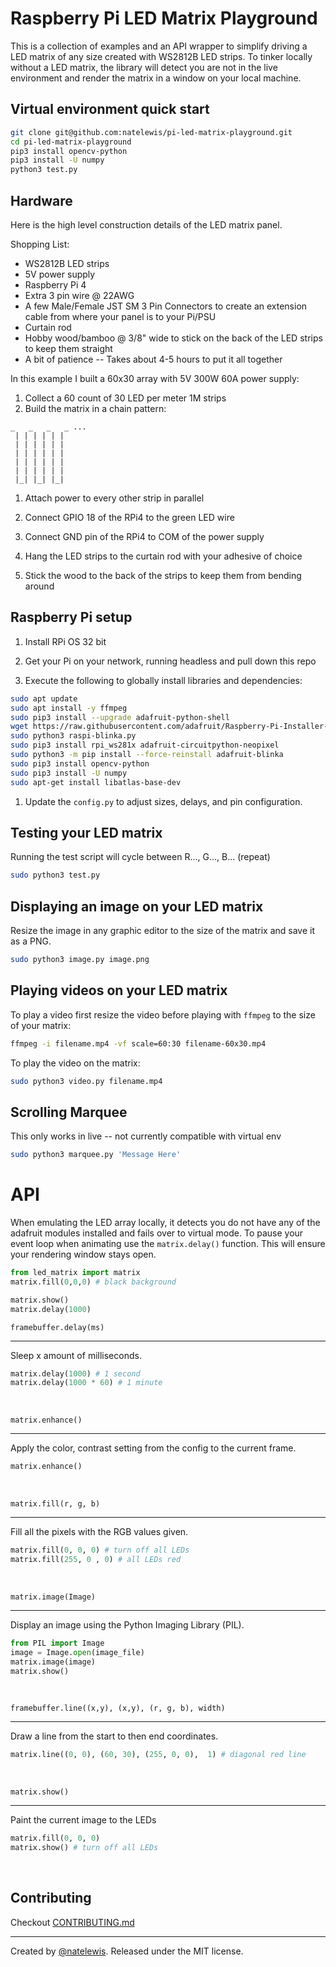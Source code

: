 # Raspberry Pi LED Matrix Playground

This is a collection of examples and an API wrapper to simplify driving a LED matrix of any size created with WS2812B LED strips.  To tinker locally without a LED matrix, the library will detect you are not in the live environment and render the matrix in a window on your local machine.

## Virtual environment quick start

```bash
git clone git@github.com:natelewis/pi-led-matrix-playground.git
cd pi-led-matrix-playground
pip3 install opencv-python
pip3 install -U numpy
python3 test.py
```

## Hardware

Here is the high level construction details of the LED matrix panel.

Shopping List:

* WS2812B LED strips
* 5V power supply
* Raspberry Pi 4
* Extra 3 pin wire @ 22AWG
* A few Male/Female JST SM 3 Pin Connectors to create an extension cable from where your panel is to your Pi/PSU
* Curtain rod
* Hobby wood/bamboo @ 3/8" wide to stick on the back of the LED strips to keep them straight
* A bit of patience -- Takes about 4-5 hours to put it all together

In this example I built a 60x30 array with 5V 300W 60A power supply:

1. Collect a 60 count of 30 LED per meter 1M strips
2. Build the matrix in a chain pattern:

```text
_   _   _   _ ...
 | | | | | |
 | | | | | |
 | | | | | |
 | | | | | |
 | | | | | |
 |_| |_| |_|
```

1. Attach power to every other strip in parallel

2. Connect GPIO 18 of the RPi4 to the green LED wire

3. Connect GND pin of the RPi4 to COM of the power supply

4. Hang the LED strips to the curtain rod with your adhesive of choice

5. Stick the wood to the back of the strips to keep them from bending around


## Raspberry Pi setup

1. Install RPi OS 32 bit

2. Get your Pi on your network, running headless and pull down this repo

3. Execute the following to globally install libraries and dependencies:

```bash
sudo apt update
sudo apt install -y ffmpeg
sudo pip3 install --upgrade adafruit-python-shell
wget https://raw.githubusercontent.com/adafruit/Raspberry-Pi-Installer-Scripts/master/raspi-blinka.py
sudo python3 raspi-blinka.py
sudo pip3 install rpi_ws281x adafruit-circuitpython-neopixel
sudo python3 -m pip install --force-reinstall adafruit-blinka
sudo pip3 install opencv-python
sudo pip3 install -U numpy
sudo apt-get install libatlas-base-dev
```

1. Update the `config.py` to adjust sizes, delays, and pin configuration.

## Testing your LED matrix

Running the test script will cycle between R..., G..., B... (repeat)

```bash
sudo python3 test.py
```

## Displaying an image on your LED matrix

Resize the image in any graphic editor to the size of the matrix and save it as a PNG.

```bash
sudo python3 image.py image.png
```

## Playing videos on your LED matrix

To play a video first resize the video before playing with `ffmpeg` to the size of your matrix:

```bash
ffmpeg -i filename.mp4 -vf scale=60:30 filename-60x30.mp4
```

To play the video on the matrix:

```bash
sudo python3 video.py filename.mp4
```

## Scrolling Marquee

This only works in live -- not currently compatible with virtual env

```bash
sudo python3 marquee.py 'Message Here'
```

# API

When emulating the LED array locally, it detects you do not have any of the adafruit modules installed and fails over to virtual mode.  To pause your event loop when animating use the `matrix.delay()` function.  This will ensure your rendering window stays open.

```python
from led_matrix import matrix
matrix.fill(0,0,0) # black background

matrix.show()
matrix.delay(1000)
```

`framebuffer.delay(ms)`

---

Sleep x amount of milliseconds.

```python
matrix.delay(1000) # 1 second
matrix.delay(1000 * 60) # 1 minute
```

<br/>

`matrix.enhance()`

---

Apply the color, contrast setting from the config to the current frame.

```python
matrix.enhance()
```

<br/>

`matrix.fill(r, g, b)`

---

Fill all the pixels with the RGB values given.

```python
matrix.fill(0, 0, 0) # turn off all LEDs
matrix.fill(255, 0 , 0) # all LEDs red
```

<br/>

`matrix.image(Image)`

---

Display an image using the Python Imaging Library (PIL).

```python
from PIL import Image
image = Image.open(image_file)
matrix.image(image)
matrix.show()
```

<br/>

`framebuffer.line((x,y), (x,y), (r, g, b), width)`

---

Draw a line from the start to then end coordinates.

```python
matrix.line((0, 0), (60, 30), (255, 0, 0),  1) # diagonal red line
```

<br/>

`matrix.show()`

---

Paint the current image to the LEDs

```python
matrix.fill(0, 0, 0)
matrix.show() # turn off all LEDs
```

<br/>

## Contributing

Checkout [CONTRIBUTING.md](CONTRIBUTING.md)

---

Created by [@natelewis](https://github.com/natelewis). Released under the MIT license.
